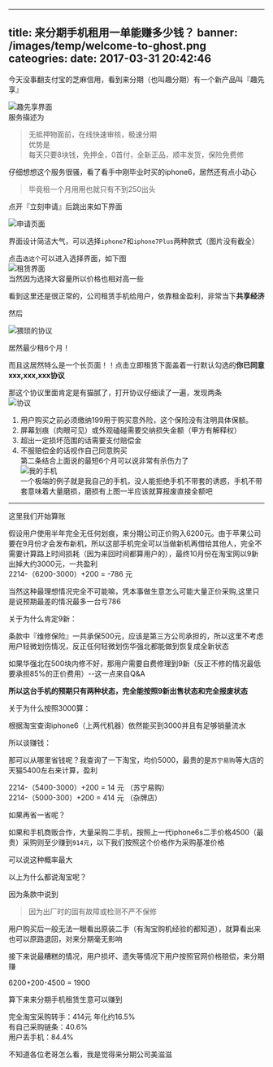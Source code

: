 
---
title: 来分期手机租用一单能赚多少钱？
banner: /images/temp/welcome-to-ghost.png
cateogries: 
date: 2017-03-31 20:42:46
---
<!--kg-card-begin: markdown--><p>今天没事翻支付宝的芝麻信用，看到来分期（也叫趣分期）有一个新产品叫『趣先享』<br>
<img src="/images/2017/04/WechatIMG484.jpeg" alt="趣先享界面" loading="lazy"><br>
服务描述为</p>
<blockquote>
<p>无抵押物面前，在线快速审核，极速分期<br>
优势是<br>
每天只要8块钱，免押金，0首付，全新正品，顺丰发货，保险免费修</p>
</blockquote>
<p>仔细想想这个服务很骚，看了看手中刚毕业时买的iphone6，居然还有点小动心</p>
<blockquote>
<p>毕竟租一个月用用也就只有不到250出头</p>
</blockquote>
<p>点开『立刻申请』后跳出来如下界面</p>
<p><img src="/images/2017/04/WechatIMG485.jpeg" alt="申请页面" loading="lazy"></p>
<p>界面设计简洁大气，可以选择<code>iphone7</code>和<code>iphone7Plus</code>两种款式（图片没有截全）</p>
<p>点击<code>选这个</code>可以进入选择界面，如下图<br>
<img src="/images/2017/04/WechatIMG489.jpeg" alt="租赁界面" loading="lazy"><br>
当然因为选择大容量所以价格也相对高一些</p>
<p>看到这里还是很正常的，公司租赁手机给用户，依靠租金盈利，非常当下<strong>共享经济</strong></p>
<p>然后</p>
<p><img src="/images/2017/04/WechatIMG490_meitu_1.jpg" alt="猥琐的协议" loading="lazy"></p>
<p>居然最少租6个月！</p>
<p>而且这居然特么是一个长页面！！点击立即租赁下面盖着一行默认勾选的<strong>你已同意xxx,xxx,xxx协议</strong></p>
<p>那这个协议里面肯定是有猫腻了，打开协议仔细读了一遍，发现两条<br>
<img src="/images/2017/04/WechatIMG490_meitu_2.jpg" alt="协议" loading="lazy"></p>
<ol>
<li>用户购买之前必须缴纳199用于购买意外险，这个保险没有注明具体保额。</li>
<li>屏幕划痕（肉眼可见）或外观磕碰需要交纳损失金额（甲方有解释权）</li>
<li>超出一定损坏范围的话需要支付赔偿金</li>
<li>不服赔偿金的话视作自己同意购买<br>
第二条结合上面说的最短6个月可以说非常有杀伤力了<br>
<img src="/images/2017/04/WechatIMG492.jpeg" alt="我的手机" loading="lazy"><br>
一个极端的例子就是我自己的手机，没人能拒绝手机不带套的诱惑，手机不带套意味着大量磨损，磨损有上图一半应该就算报废直接全额吧</li>
</ol>
<hr>
<p>这里我们开始算账</p>
<p>假设用户使用半年完全无任何划痕，来分期公司正价购入6200元。由于苹果公司要在9月份才会发布新机，所以这部手机完全可以当做新机再借给其他人，完全不需要计算路上时间损耗（因为来回时间都算用户的），最终10月份在淘宝网以9新出掉大约3000元，一共盈利<br>
2214-（6200-3000）+200 = -786 元</p>
<p>当然这种最理想情况完全不可能嘛，凭本事做生意怎么可能大量正价采购,这里只是说预期最差的情况最多一台亏786</p>
<p>关于为什么肯定9新：</p>
<p>条款中『维修保险』一共承保500元，应该是第三方公司承担的，所以这里不考虑用户轻微划伤情况，反正任何轻微划伤华强北都能做到恢复成全新状态</p>
<p>如果华强北在500块内修不好，那用户需要自费修理到9新（反正不修的情况最低要承担85%的正价费用）--这一点来自Q&amp;A</p>
<p><strong>所以这台手机的预期只有两种状态，完全能按照9新出售状态和完全报废状态</strong></p>
<p>关于为什么按照3000算：</p>
<p>根据淘宝查询iphone6（上两代机器）依然能买到3000并且有足够销量流水</p>
<p>所以谈赚钱：</p>
<p>那可以从哪里省钱呢？我查询了一下淘宝，均价5000，最贵的是<code>苏宁易购</code>等大店的天猫5400左右来计算，盈利</p>
<p>2214-（5400-3000）+200 = 14 元 （苏宁易购）<br>
2214-（5000-300）+200 = 414 元 （杂牌店）</p>
<p>如果再省一省呢？</p>
<p>如果和手机商贩合作，大量采购二手机，按照上一代iphone6s二手价格4500（最贵）采购则至少赚到<code>914元</code>，以下我们按照这个价格作为采购基准价格</p>
<p>可以说这种概率最大</p>
<p>以上为什么都说淘宝呢？</p>
<p>因为条款中说到</p>
<blockquote>
<p>因为出厂时的固有故障或检测不严不保修</p>
</blockquote>
<p>用户购买后一般无法一眼看出原装二手（有淘宝购机经验的都知道），就算看出来也可以原路退回，对来分期毫无影响</p>
<p>接下来说最糟糕的情况，用户损坏、遗失等情况下用户按照官网价格赔偿，来分期赚</p>
<p>6200+200-4500 = 1900</p>
<p>算下来来分期手机租赁生意可以赚到</p>
<p>完全淘宝采购转手：414元 年化约16.5%<br>
有自己采购链条：40.6%<br>
用户丢手机：84.4%</p>
<p>不知道各位老哥怎么看，我是觉得来分期公司美滋滋</p>
<!--kg-card-end: markdown-->
    